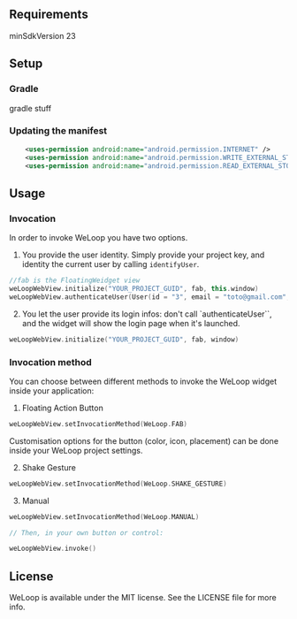 


## Requirements

minSdkVersion 23

## Setup

### Gradle

gradle stuff

### Updating the manifest

```xml
    <uses-permission android:name="android.permission.INTERNET" />
    <uses-permission android:name="android.permission.WRITE_EXTERNAL_STORAGE"/>
    <uses-permission android:name="android.permission.READ_EXTERNAL_STORAGE"/>
```

## Usage

### Invocation

In order to invoke WeLoop you have two options. 

1. You provide the user identity. Simply provide your project key, and identity the current user by calling `identifyUser`.


```kotlin
//fab is the FloatingWeidget view
weLoopWebView.initialize("YOUR_PROJECT_GUID", fab, this.window)
weLoopWebView.authenticateUser(User(id = "3", email = "toto@gmail.com", firstName = "tata", lastName = "titi"))
```

2. You let the user provide its login infos: don't call `authenticateUser``, and the widget will show the login page when it's launched.

```kotlin
weLoopWebView.initialize("YOUR_PROJECT_GUID", fab, window)
```


### Invocation method

You can choose between different methods to invoke the WeLoop widget inside your application:

1. Floating Action Button

```kotlin
weLoopWebView.setInvocationMethod(WeLoop.FAB)
```

Customisation options for the button (color, icon, placement) can be done inside your WeLoop project settings.

2. Shake Gesture

```kotlin
weLoopWebView.setInvocationMethod(WeLoop.SHAKE_GESTURE)
```

3. Manual

```kotlin 
weLoopWebView.setInvocationMethod(WeLoop.MANUAL)

// Then, in your own button or control:

weLoopWebView.invoke()

```

## License

WeLoop is available under the MIT license. See the LICENSE file for more info.
